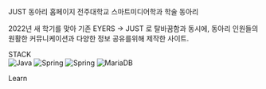 JUST 동아리 홈페이지
전주대학교 스마트미디어학과 학술 동아리

2022년 새 학기를 맞아 기존 EYERS -> JUST 로 탈바꿈함과 동시에, 동아리 인원들의 원활한 커뮤니케이션과 다양한 정보 공유를위해 제작한 사이트.

STACK  
![Java](https://img.shields.io/badge/java-%23ED8B00.svg?style=for-the-badge&logo=java&logoColor=white)
![Spring](https://img.shields.io/badge/springboot-%236DB33F.svg?style=for-the-badge&logo=springboot&logoColor=white)
![Spring](https://img.shields.io/badge/springsecurity-%236DB33F.svg?style=for-the-badge&logo=spring&logoColor=white)
![MariaDB](https://img.shields.io/badge/MariaDB-003545?style=for-the-badge&logo=mariadb&logoColor=white)

Learn